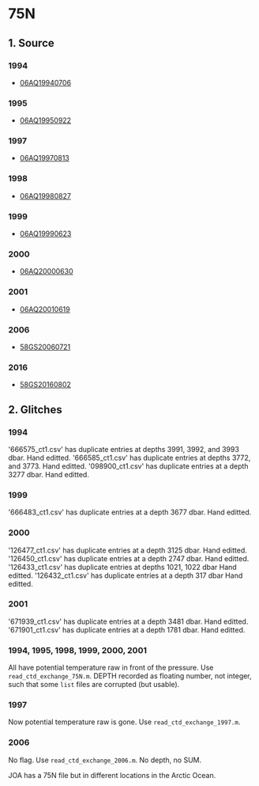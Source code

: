 # 75N
## 1. Source
### 1994
+ [06AQ19940706](https://cchdo.ucsd.edu/cruise/06AQ19940706)

### 1995
+ [06AQ19950922](https://cchdo.ucsd.edu/cruise/06AQ19950922)

### 1997
+ [06AQ19970813](https://cchdo.ucsd.edu/cruise/06AQ19970813)

### 1998
+ [06AQ19980827](https://cchdo.ucsd.edu/cruise/06AQ19980827)

### 1999
+ [06AQ19990623](https://cchdo.ucsd.edu/cruise/06AQ19990623)

### 2000
+ [06AQ20000630](https://cchdo.ucsd.edu/cruise/06AQ20000630)

### 2001
+ [06AQ20010619](https://cchdo.ucsd.edu/cruise/06AQ20010619)

### 2006
+ [58GS20060721](https://cchdo.ucsd.edu/cruise/58GS20060721)

### 2016
+ [58GS20160802](https://cchdo.ucsd.edu/cruise/58GS20160802)

## 2. Glitches

### 1994

'666575_ct1.csv' has duplicate entries at depths 3991, 3992, and 3993 dbar. Hand editted.
'666585_ct1.csv' has duplicate entries at depths 3772, and  3773. Hand editted.
'098900_ct1.csv' has duplicate entries at a depth 3277 dbar. Hand editted.

### 1999

'666483_ct1.csv' has duplicate entries at a depth 3677 dbar. Hand editted.

### 2000
'126477_ct1.csv' has duplicate entries at a depth 3125 dbar. Hand editted.
'126450_ct1.csv' has duplicate entries at a depth 2747 dbar. Hand editted.
'126433_ct1.csv' has duplicate entries at depths 1021, 1022 dbar Hand editted.
'126432_ct1.csv' has duplicate entries at a depth 317 dbar Hand editted.

### 2001

'671939_ct1.csv' has duplicate entries at a depth 3481 dbar. Hand editted.
'671901_ct1.csv' has duplicate entries at a depth 1781 dbar. Hand editted.

### 1994, 1995, 1998, 1999, 2000, 2001
All have potential temperature raw in front of the pressure. Use `read_ctd_exchange_75N.m`.
DEPTH recorded as floating number, not integer, such that some `list` files are corrupted (but usable).

### 1997
Now potential temperature raw is gone. Use `read_ctd_exchange_1997.m`.

### 2006
No flag. Use `read_ctd_exchange_2006.m`. No depth, no SUM.

JOA has a 75N file but in different locations in the Arctic Ocean.

